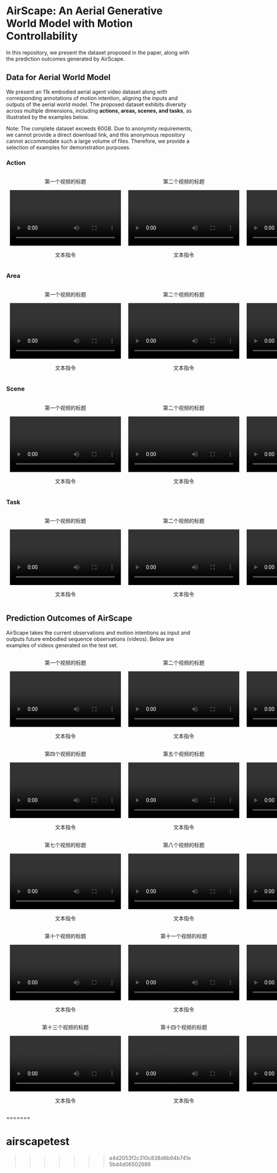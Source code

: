 # AirScape: An Aerial Generative World Model with Motion Controllability

In this repository, we present the dataset proposed in the paper, along with the prediction outcomes generated by AirScape.

## Data for Aerial World Model

We present an 11k embodied aerial agent video dataset along with corresponding annotations of motion intention, aligning the inputs and outputs of the aerial world model.
The proposed dataset exhibits diversity across multiple dimensions, including **actions, areas, scenes, and tasks**, as illustrated by the examples below.

Note: The complete dataset exceeds 60GB. Due to anonymity requirements, we cannot provide a direct download link, and this anonymous repository cannot accommodate such a large volume of files. 
Therefore, we provide a selection of examples for demonstration purposes.

### Action

<div style="display: flex; justify-content: space-between; align-items: center;">

  <!-- 第一个视频 -->
  <div style="text-align: center; margin: 0 10px;">
    <p>第一个视频的标题</p>
    <video width="300" controls>
      <source src="assests/dataset_example/action/00001_urbanvideo_train.mp4" type="video/mp4">
      您的浏览器不支持视频播放。
    </video>
    <p>文本指令</p>
  </div>

  <!-- 第二个视频 -->
  <div style="text-align: center; margin: 0 10px;">
    <p>第二个视频的标题</p>
    <video width="300" controls>
      <source src="assests/dataset_example/action/00388_urbanvideo_train.mp4" type="video/mp4">
      您的浏览器不支持视频播放。
    </video>
    <p>文本指令</p>
  </div>

  <!-- 第三个视频 -->
  <div style="text-align: center; margin: 0 10px;">
    <p>第三个视频的标题</p>
    <video width="300" controls>
      <source src="assests/dataset_example/action/05638_WebUAV3M_train_minibus_9_1.mp4" type="video/mp4">
      您的浏览器不支持视频播放。
    </video>
    <p>文本指令</p>
  </div>

</div>


### Area

<div style="display: flex; justify-content: space-between; align-items: center;">

  <!-- 第一个视频 -->
  <div style="text-align: center; margin: 0 10px;">
    <p>第一个视频的标题</p>
    <video width="300" controls>
      <source src="assests\dataset_example\area\00109_urbanvideo_train.mp4" type="video/mp4">
      您的浏览器不支持视频播放。
    </video>
    <p>文本指令</p>
  </div>

  <!-- 第二个视频 -->
  <div style="text-align: center; margin: 0 10px;">
    <p>第二个视频的标题</p>
    <video width="300" controls>
      <source src="assests\dataset_example\area\05442_WebUAV3M_train_hot-air_balloon_83_0.mp4" type="video/mp4">
      您的浏览器不支持视频播放。
    </video>
    <p>文本指令</p>
  </div>

  <!-- 第三个视频 -->
  <div style="text-align: center; margin: 0 10px;">
    <p>第三个视频的标题</p>
    <video width="300" controls>
      <source src="assests\dataset_example\area\05446_WebUAV3M_train_hotel_1_1.mp4" type="video/mp4">
      您的浏览器不支持视频播放。
    </video>
    <p>文本指令</p>
  </div>

</div>

### Scene

<div style="display: flex; justify-content: space-between; align-items: center;">

  <!-- 第一个视频 -->
  <div style="text-align: center; margin: 0 10px;">
    <p>第一个视频的标题</p>
    <video width="300" controls>
      <source src="assests\dataset_example\scene\01909_NAT2021_train_0138tricycle1_3_0.mp4" type="video/mp4">
      您的浏览器不支持视频播放。
    </video>
    <p>文本指令</p>
  </div>

  <!-- 第二个视频 -->
  <div style="text-align: center; margin: 0 10px;">
    <p>第二个视频的标题</p>
    <video width="300" controls>
      <source src="assests\dataset_example\scene\04170_WebUAV3M_train_container_ship_11_5.mp4" type="video/mp4">
      您的浏览器不支持视频播放。
    </video>
    <p>文本指令</p>
  </div>

  <!-- 第三个视频 -->
  <div style="text-align: center; margin: 0 10px;">
    <p>第三个视频的标题</p>
    <video width="300" controls>
      <source src="assests\dataset_example\scene\09048_WebUAV3M_train_snowmobile_29_1.mp4" type="video/mp4">
      您的浏览器不支持视频播放。
    </video>
    <p>文本指令</p>
  </div>

</div>

### Task

<div style="display: flex; justify-content: space-between; align-items: center;">

  <!-- 第一个视频 -->
  <div style="text-align: center; margin: 0 10px;">
    <p>第一个视频的标题</p>
    <video width="300" controls>
      <source src="assests\dataset_example\task\00925_urbanvideo_test.mp4" type="video/mp4">
      您的浏览器不支持视频播放。
    </video>
    <p>文本指令</p>
  </div>

  <!-- 第二个视频 -->
  <div style="text-align: center; margin: 0 10px;">
    <p>第二个视频的标题</p>
    <video width="300" controls>
      <source src="assests\dataset_example\task\04689_WebUAV3M_train_gaily-painted_pleasure-boat_10_2.mp4" type="video/mp4">
      您的浏览器不支持视频播放。
    </video>
    <p>文本指令</p>
  </div>

  <!-- 第三个视频 -->
  <div style="text-align: center; margin: 0 10px;">
    <p>第三个视频的标题</p>
    <video width="300" controls>
      <source src="assests\dataset_example\task\08079_WebUAV3M_train_sedan_67_1.mp4" type="video/mp4">
      您的浏览器不支持视频播放。
    </video>
    <p>文本指令</p>
  </div>

</div>


## Prediction Outcomes of AirScape

AirScape takes the current observations and motion intentions as input and outputs future embodied sequence observations (videos). 
Below are examples of videos generated on the test set.

<div style="display: flex; justify-content: space-between; align-items: center;">

  <!-- 第一个视频 -->
  <div style="text-align: center; margin: 0 10px;">
    <p>第一个视频的标题</p>
    <video width="300" controls>
      <source src="assests\generated_example\00819_urbanvideo_test.mp4" type="video/mp4">
      您的浏览器不支持视频播放。
    </video>
    <p>文本指令</p>
  </div>

  <!-- 第二个视频 -->
  <div style="text-align: center; margin: 0 10px;">
    <p>第二个视频的标题</p>
    <video width="300" controls>
      <source src="assests\generated_example\00840_urbanvideo_test.mp4" type="video/mp4">
      您的浏览器不支持视频播放。
    </video>
    <p>文本指令</p>
  </div>

  <!-- 第三个视频 -->
  <div style="text-align: center; margin: 0 10px;">
    <p>第三个视频的标题</p>
    <video width="300" controls>
      <source src="assests\generated_example\00846_urbanvideo_test.mp4" type="video/mp4">
      您的浏览器不支持视频播放。
    </video>
    <p>文本指令</p>
  </div>

</div>

<div style="display: flex; justify-content: space-between; align-items: center;">

  <!-- 第四个视频 -->
  <div style="text-align: center; margin: 0 10px;">
    <p>第四个视频的标题</p>
    <video width="300" controls>
      <source src="assests\generated_example\00930_urbanvideo_test.mp4" type="video/mp4">
      您的浏览器不支持视频播放。
    </video>
    <p>文本指令</p>
  </div>

  <!-- 第五个视频 -->
  <div style="text-align: center; margin: 0 10px;">
    <p>第五个视频的标题</p>
    <video width="300" controls>
      <source src="assests\generated_example\01035_NAT2021_test_N02029_4.mp4" type="video/mp4">
      您的浏览器不支持视频播放。
    </video>
    <p>文本指令</p>
  </div>

  <!-- 第六个视频 -->
  <div style="text-align: center; margin: 0 10px;">
    <p>第六个视频的标题</p>
    <video width="300" controls>
      <source src="assests\generated_example\01247_NAT2021_test_N04039_2.mp4" type="video/mp4">
      您的浏览器不支持视频播放。
    </video>
    <p>文本指令</p>
  </div>

</div>

<div style="display: flex; justify-content: space-between; align-items: center;">

  <!-- 第七个视频 -->
  <div style="text-align: center; margin: 0 10px;">
    <p>第七个视频的标题</p>
    <video width="300" controls>
      <source src="assests\generated_example\01374_NAT2021_test_N08024_3.mp4" type="video/mp4">
      您的浏览器不支持视频播放。
    </video>
    <p>文本指令</p>
  </div>

  <!-- 第八个视频 -->
  <div style="text-align: center; margin: 0 10px;">
    <p>第八个视频的标题</p>
    <video width="300" controls>
      <source src="assests\generated_example\11954_WebUAV3M_val_apartment_3_1.mp4" type="video/mp4">
      您的浏览器不支持视频播放。
    </video>
    <p>文本指令</p>
  </div>

  <!-- 第九个视频 -->
  <div style="text-align: center; margin: 0 10px;">
    <p>第九个视频的标题</p>
    <video width="300" controls>
      <source src="assests\generated_example\11958_WebUAV3M_val_beacon_7_0.mp4" type="video/mp4">
      您的浏览器不支持视频播放。
    </video>
    <p>文本指令</p>
  </div>

</div>

<div style="display: flex; justify-content: space-between; align-items: center;">

  <!-- 第十个视频 -->
  <div style="text-align: center; margin: 0 10px;">
    <p>第十个视频的标题</p>
    <video width="300" controls>
      <source src="assests\generated_example\11964_WebUAV3M_val_bulk_carrier_32_0.mp4" type="video/mp4">
      您的浏览器不支持视频播放。
    </video>
    <p>文本指令</p>
  </div>

  <!-- 第十一个视频 -->
  <div style="text-align: center; margin: 0 10px;">
    <p>第十一个视频的标题</p>
    <video width="300" controls>
      <source src="assests\generated_example\11977_WebUAV3M_val_climbing_2_2.mp4" type="video/mp4">
      您的浏览器不支持视频播放。
    </video>
    <p>文本指令</p>
  </div>

  <!-- 第十二个视频 -->
  <div style="text-align: center; margin: 0 10px;">
    <p>第十二个视频的标题</p>
    <video width="300" controls>
      <source src="assests\generated_example\11980_WebUAV3M_val_climbing_stairs_5_1.mp4" type="video/mp4">
      您的浏览器不支持视频播放。
    </video>
    <p>文本指令</p>
  </div>

</div>

<div style="display: flex; justify-content: space-between; align-items: center;">

  <!-- 第十三个视频 -->
  <div style="text-align: center; margin: 0 10px;">
    <p>第十三个视频的标题</p>
    <video width="300" controls>
      <source src="assests\generated_example\11992_WebUAV3M_val_container_ship_6_0.mp4" type="video/mp4">
      您的浏览器不支持视频播放。
    </video>
    <p>文本指令</p>
  </div>

  <!-- 第十四个视频 -->
  <div style="text-align: center; margin: 0 10px;">
    <p>第十四个视频的标题</p>
    <video width="300" controls>
      <source src="assests\generated_example\12026_WebUAV3M_val_harvester_23_1.mp4" type="video/mp4">
      您的浏览器不支持视频播放。
    </video>
    <p>文本指令</p>
  </div>

  <!-- 第十五个视频 -->
  <div style="text-align: center; margin: 0 10px;">
    <p>第十五个视频的标题</p>
    <video width="300" controls>
      <source src="assests\generated_example\12033_WebUAV3M_val_harvester_34_6.mp4" type="video/mp4">
    </video>
    <p>文本指令</p>
  </div>

</div>


=======
# airscapetest
>>>>>>> a4d2053f2c310c838d6b94b741e5bd4d06502686
